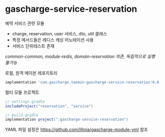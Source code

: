 # gascharge-service-reservation

예약 서비스 관련 모듈

* charge, reservation, user 서비스, dto, util 클래스
* 특정 메서드들은 레디스 캐싱 어노테이션 사용
* 서비스 단위테스트 존재

*common-common, module-redis, domain-reservation 의존, 독립적으로 실행 불가능*

로컬, 원격 메이븐 레포지토리
```groovy
implementation 'com.gascharge.taemin:gascharge-service-reservation:0.0.1-SNAPSHOT'
```

멀티 모듈 프로젝트
```groovy
// settings.gradle
includeProject("reservation", "service")
```
```groovy
// build.gradle
implementation project(":gascharge-service-reservation")
```

YAML 파일 설정은 https://github.com/illinia/gascharge-module-yml 참조